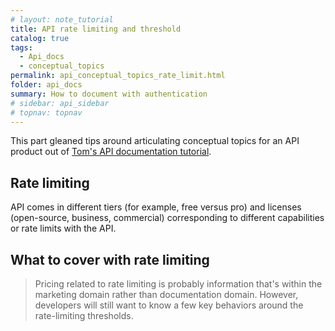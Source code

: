 ```yaml
---
# layout: note_tutorial
title: API rate limiting and threshold
catalog: true
tags: 
  - Api_docs
  - conceptual_topics
permalink: api_conceptual_topics_rate_limit.html
folder: api_docs
summary: How to document with authentication
# sidebar: api_sidebar
# topnav: topnav
---
```


This part gleaned tips around articulating conceptual topics for an API product out of [Tom's API documentation tutorial](https://idratherbewriting.com/learnapidoc/docapis_rate_limiting_and_thresholds.html).

## Rate limiting

API comes in different tiers (for example, free versus pro) and licenses (open-source, business, commercial) corresponding to different capabilities or rate limits with the API.

## What to cover with rate limiting

> Pricing related to rate limiting is probably information that's within the marketing domain rather than documentation domain. However, developers will still want to know a few key behaviors around the rate-limiting thresholds.